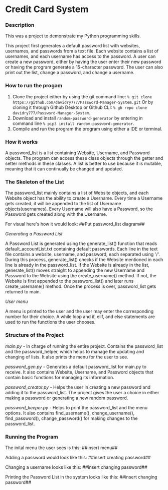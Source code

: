 # Credit Card System

### Description

This was a project to demonstrate my Python programming skills.

This project first generates a default password list with websites, usernames, and passwords from a text file.
Each website contains a list of usernames, and each username has access to the password. A user can create a
new password, either by having the user enter their new password or having the program generate a
15-character password. The user can also print out the list, change a password, and change a username.

### How to run the progam

1. Clone the project either by using the git command line: ```% git clone https://github.com/davidry777/Password-Manager-System.git```
   Or by cloning it through Github Desktop or Github CLI: ```% gh repo clone davidry777/Password-Manager-System```.
2. Download and install ```random-password-generator``` by entering in command line ```% pip3 install random-password-generator```.
3. Compile and run the program the program using either a IDE or terminal.

### How it works
A password_list is a list containing Website, Username, and Password objects. The program can access these class objects
through the getter and setter methods in these classes. A list is better to use because it is mutable, meaning that
it can continually be changed and updated.

### The Skeleton of the List
The password_list mainly contains a list of Website objects, and each Website object has the ability to
create a Username. Every time a Username gets created, it will be appended to the list of Username objects(usernames).
Every Username will also have a Password, so the Password gets created along with the Username.

For visual here's how it would look:
##Put password_list diagram##

*Generating a Password List*

A Password List is generated using the generate_list() function that reads default_accountList.txt containing default passwords. 
Each line in the text file contains a website, username, and password, each separated using '/'. 
During this process, generate_list() checks if the Website mentioned in each line is already in the password_list. 
If the Website is already in the list, generate_list() moves straight to appending the new Username and Password 
to the Website using the create_username() method. If not, the Website is first appended to the password_list() 
and later runs create_username() method. Once the process is over, password_list gets returned to main.

*User menu*

A menu is printed to the user and the user may enter the corresponding number for their choice. A while loop and
if, elif, and else statements are used to run the functions the user chooses.

### Structure of the Project
*main.py* - In charge of running the entire project. Contains the password_list and the password_helper, which helps
            to manage the updating and changing of lists. It also prints the menu for the user to see.
            
*password_gen.py* - Generates a default password_list for main.py to receive. It also contains Website, Username,
                 and Password objects that contain basic functions for managing its information.
                 
*password_creator.py* - Helps the user in creating a new password and adding it to the password_list. The project gives
                        the user a choice in either making a password or generating a new random password.
                        
*password_keeper.py* - Helps to print the password_list and the menu options. It also contains find_username(),
                       change_username(), find_password(), change_password() for making changes to the password_list.
                       
### Running the Program

The inital menu the user sees is this:
##insert menu##

Adding a password would look like this:
##insert creating password##

Changing a username looks like this:
##insert changing password##

Printing the Password List in the system looks like this:
##insert changing password##

